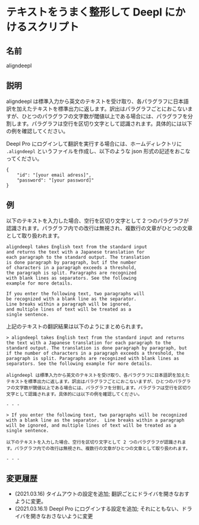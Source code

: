 # テキストをうまく整形して Deepl にかけるスクリプト

## 名前

aligndeepl

## 説明

aligndeepl は標準入力から英文のテキストを受け取り、各パラグラフに日本語訳を加えたテキストを標準出力に返します。訳出はパラグラフごとにおこないますが、ひとつのパラグラフの文字数が閾値以上である場合には、パラグラフを分割します。パラグラフは空行を区切り文字として認識されます。具体的には以下の例を確認してください。

Deepl Pro にログインして翻訳を実行する場合には、ホームディレクトリに `.aligndeepl` というファイルを作成し、以下のような json 形式の記述をおこなってください。

```{json}
{
    "id": "[your email adress]",
    "password": "[your password]"
}
```

## 例

以下のテキストを入力した場合、空行を区切り文字として 2 つのパラグラフが認識されます。パラグラフ内での改行は無視され、複数行の文章がひとつの文章として取り扱われます。

```
aligndeepl takes English text from the standard input
and returns the text with a Japanese translation for
each paragraph to the standard output. The translation
is done paragraph by paragraph, but if the number 
of characters in a paragraph exceeds a threshold, 
the paragraph is split. Paragraphs are recognized 
with blank lines as separators. See the following 
example for more details. 

If you enter the following text, two paragraphs will 
be recognized with a blank line as the separator. 
Line breaks within a paragraph will be ignored, 
and multiple lines of text will be treated as a 
single sentence. 
```

上記のテキストの翻訳結果は以下のようにまとめられます。

```
> aligndeepl takes English text from the standard input and returns the text with a Japanese translation for each paragraph to the standard output. The translation is done paragraph by paragraph, but if the number of characters in a paragraph exceeds a threshold, the paragraph is split. Paragraphs are recognized with blank lines as separators. See the following example for more details. 

aligndeepl は標準入力から英文のテキストを受け取り、各パラグラフに日本語訳を加えたテキストを標準出力に返します。訳出はパラグラフごとにおこないますが、ひとつのパラグラフの文字数が閾値以上である場合には、パラグラフを分割します。パラグラフは空行を区切り文字として認識されます。具体的には以下の例を確認してください。

- - -

> If you enter the following text, two paragraphs will be recognized with a blank line as the separator.  Line breaks within a paragraph will be ignored, and multiple lines of text will be treated as a single sentence. 

以下のテキストを入力した場合、空行を区切り文字として 2 つのパラグラフが認識されます。パラグラフ内での改行は無視され、複数行の文章がひとつの文章として取り扱われます。

- - -
```

## 変更履歴

- (2021.03.16) タイムアウトの設定を追加; 翻訳ごとにドライバを開きなおすように変更。
- (2021.03.16.1) Deepl Pro にログインする設定を追加; それにともない、ドライバを開きなおさないように変更
